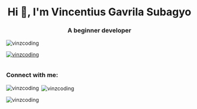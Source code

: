 <h1 align="center">Hi 👋, I'm Vincentius Gavrila Subagyo</h1>
<h3 align="center">A beginner developer</h3>

<p align="left"> <img src="https://komarev.com/ghpvc/?username=vinzcoding&label=Profile%20views&color=0e75b6&style=flat" alt="vinzcoding" /> </p>

<p align="left"> <a href="https://github.com/ryo-ma/github-profile-trophy"><img src="https://github-profile-trophy.vercel.app/?username=vinzcoding" alt="vinzcoding" /></a> </p>

<p align="left"> <a href="https://twitter.com/" target="blank"><img src="https://img.shields.io/twitter/follow/?logo=twitter&style=for-the-badge" alt="" /></a> </p>

<h3 align="left">Connect with me:</h3>
<p align="left">
</p>

<p><img align="left" src="https://github-readme-stats.vercel.app/api/top-langs?username=vinzcoding&show_icons=true&locale=en&layout=compact" alt="vinzcoding" /></p>

<p>&nbsp;<img align="center" src="https://github-readme-stats.vercel.app/api?username=vinzcoding&show_icons=true&locale=en" alt="vinzcoding" /></p>

<p><img align="center" src="https://github-readme-streak-stats.herokuapp.com/?user=vinzcoding&" alt="vinzcoding" /></p>
